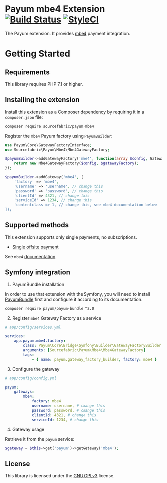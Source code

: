 # Payum mbe4 Extension [![Build Status](https://travis-ci.org/sourcefabric/payum-mbe4.svg)](https://travis-ci.org/sourcefabric/payum-mbe4) [![StyleCI](https://styleci.io/repos/103504312/shield?branch=master)](https://styleci.io/repos/103504312)

The Payum extension. It provides [mbe4](http://www.mbe4.de/) payment integration.

Getting Started
===============

Requirements
----------------

This library requires PHP 7.1 or higher.

Installing the extension
------------------------

Install this extension as a Composer dependency by requiring it in a `composer.json` file:

```bash
composer require sourcefabric/payum-mbe4
```

Register the `mbe4` Payum factory using `PayumBuilder`:

```php
use Payum\Core\GatewayFactoryInterface;
use Sourcefabric\Payum\Mbe4\Mbe4GatewayFactory;

$payumBuilder->addGatewayFactory('mbe4', function(array $config, GatewayFactoryInterface $gatewayFactory) {
    return new Mbe4GatewayFactory($config, $gatewayFactory);
});

$payumBuilder->addGateway('mbe4', [
    'factory' => 'mbe4',
    'username' => 'username', // change this
    'password' => 'password', // change this
    'clientId' => 4321, // change this
    'serviceId' => 1234, // change this
    'contentclass => 1, // change this, see mbe4 documentation below
]);
``` 

Supported methods
-----------------

This extension supports only single payments, no subscriptions.

- [Single offsite payment](Resources/doc/single_payment.md)

See `mbe4` [documentation](Resources/doc/mbe4_documentation.pdf).

Symfony integration
-------------------

1. PayumBundle installation

In order to use that extension with the Symfony, you will need to install [PayumBundle](https://github.com/Payum/PayumBundle) first and configure it according to its documentation.

```bash
composer require payum/payum-bundle ^2.0
```

2. Register `mbe4` Gateway Factory as a service

```yaml
# app/config/services.yml

services:
    app.payum.mbe4.factory:
        class: Payum\Core\Bridge\Symfony\Builder\GatewayFactoryBuilder
        arguments: [Sourcefabric\Payum\Mbe4\Mbe4GatewayFactory]
        tags:
            - { name: payum.gateway_factory_builder, factory: mbe4 }
```

3. Configure the gateway

```yaml
# app/config/config.yml

payum:
    gateways:
        mbe4:
            factory: mbe4
            username: username, # change this
            password: password, # change this
            clientId: 4321, # change this
            serviceId: 1234, # change this
```

4. Gateway usage

Retrieve it from the `payum` service:

```php
$gateway = $this->get('payum')->getGeteway('mbe4');
```

License
-------
This library is licensed under the [GNU GPLv3](LICENSE) license.
